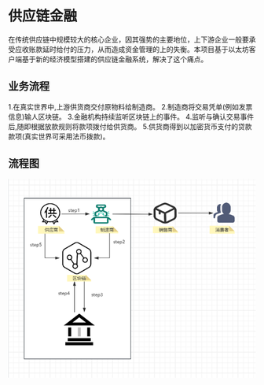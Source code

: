 



# **供应链金融**

在传统供应链中规模较大的核心企业，因其强势的主要地位，上下游企业一般要承受应收账款延时给付的压力，从而造成资金管理的上的失衡。本项目基于以太坊客户端基于新的经济模型搭建的供应链金融系统，解决了这个痛点。

## **业务流程** 

1.在真实世界中,上游供货商交付原物料给制造商。
2.制造商将交易凭单(例如发票信息)输人区块链。
3.金融机构持续监听区块链上的事件。
4.监听与确认交易事件后,随即根据放款规则将款项拨付给供货商。
5.供货商得到以加密货币支付的贷款款项(真实世界可采用法币拨款)。

## 流程图

![](https://github.com/lingdu5h/sucfi/blob/main/%E6%B5%81%E7%A8%8B%E5%9B%BE.png)